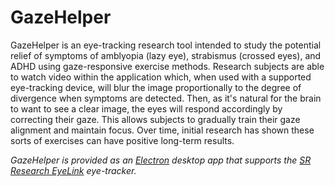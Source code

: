 # GazeHelper

GazeHelper is an eye-tracking research tool intended to study the potential relief of symptoms of amblyopia (lazy eye), strabismus (crossed eyes), and ADHD using gaze-responsive exercise methods. Research subjects are able to watch video within the application which, when used with a supported eye-tracking device, will blur the image proportionally to the degree of divergence when symptoms are detected. Then, as it's natural for the brain to want to see a clear image, the eyes will respond accordingly by correcting their gaze. This allows subjects to gradually train their gaze alignment and maintain focus. Over time, initial research has shown these sorts of exercises can have positive long-term results.

*GazeHelper is provided as an [Electron](https://www.electronjs.org/) desktop app that supports the [SR Research EyeLink](https://www.sr-research.com/) eye-tracker.* 
